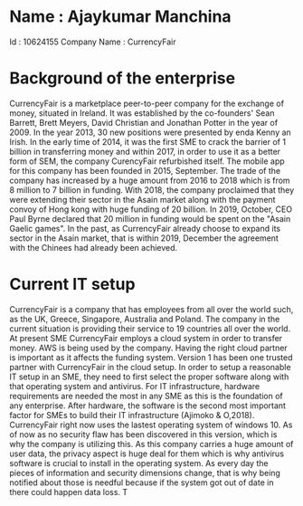 # Name : Ajaykumar Manchina
Id : 10624155
Company Name : CurrencyFair

# Background of the enterprise

CurrencyFair is a marketplace peer-to-peer company for the exchange of money, situated in Ireland. It was established by the co-founders' Sean Barrett, Brett Meyers,
David Christian and Jonathan Potter in the year of 2009. In the year 2013, 30 new positions were presented by enda Kenny an Irish. In the early time of 2014, it was
the first SME to crack the barrier of 1 billion in transferring money and within 2017, in order to use it as a better form of SEM, the company CurencyFair refurbished
itself. The mobile app for this company has been founded in 2015, September. The trade of the company has increased by a huge amount from 2016 to 2018 which is from 8
million to 7 billion in funding. With 2018, the company proclaimed that they were extending their sector in the Asain market along with the payment convoy of Hong kong
with huge funding of 20 billion. In 2019, October, CEO Paul Byrne declared that 20 million in funding would be spent on the "Asain Gaelic games". In the past, as
CurrencyFair already choose to expand its sector in the Asain market, that is within 2019, December the agreement with the Chinees had already been achieved. 

# Current IT setup

CurrencyFair is a company that has employees from all over the world such, as
the UK, Greece, Singapore, Australia and Poland. The company in the current
situation is providing their service to 19 countries all over the world. At
present SME CurrencyFair employs a cloud system in order to transfer money.
AWS is being used by the company. Having the right cloud partner is important
as it affects the funding system. Version 1 has been one trusted partner with
CurrencyFair in the cloud setup. In order to setup a reasonable IT setup in 
an SME, they need to first select the proper software along with that 
operating system and antivirus. For IT infrastructure, hardware requirements
are needed the most in any SME as this is the foundation of any enterprise.
After hardware, the software is the second most important factor for SMEs to
build their IT infrastructure (Ajimoko & O,2018).
CurrencyFair right now uses the lastest operating system of windows 10. As of
now as no security flaw has been discovered in this version, which is why the
company is utilizing this. As this company carries a huge amount of user
data, the privacy aspect is huge deal for them which is why antivirus
software is crucial to install in the operating system. As every day the
pieces of information and security dimensions change, that is why being
notified about those is needful because if the system got out of date in
there could happen data loss. T
